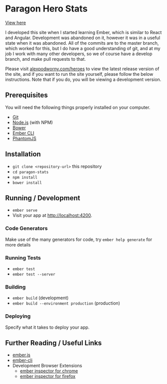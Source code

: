 # Paragon Hero Stats

[View here](https://alexpodworny.com/heroes)

I developed this site when I started learning Ember, which is similar to React and Angular. Development was abandoned on it, however it was in a useful state when it was abandoned. All of the commits are to the master branch, which worked for this, but I do have a good understanding of git, and at my job I work with many other developers, so we of course have a develop branch, and make pull requests to that.

Please visit [alexpodworny.com/heroes](https://alexpodworny.com/heroes) to view the latest release version of the site, and if you want to run the site yourself, please follow the below instructions. Note that if you do, you will be viewing a development version.

## Prerequisites

You will need the following things properly installed on your computer.

* [Git](https://git-scm.com/)
* [Node.js](https://nodejs.org/) (with NPM)
* [Bower](https://bower.io/)
* [Ember CLI](https://ember-cli.com/)
* [PhantomJS](http://phantomjs.org/)

## Installation

* `git clone <repository-url>` this repository
* `cd paragon-stats`
* `npm install`
* `bower install`

## Running / Development

* `ember serve`
* Visit your app at [http://localhost:4200](http://localhost:4200).

### Code Generators

Make use of the many generators for code, try `ember help generate` for more details

### Running Tests

* `ember test`
* `ember test --server`

### Building

* `ember build` (development)
* `ember build --environment production` (production)

### Deploying

Specify what it takes to deploy your app.

## Further Reading / Useful Links

* [ember.js](http://emberjs.com/)
* [ember-cli](https://ember-cli.com/)
* Development Browser Extensions
  * [ember inspector for chrome](https://chrome.google.com/webstore/detail/ember-inspector/bmdblncegkenkacieihfhpjfppoconhi)
  * [ember inspector for firefox](https://addons.mozilla.org/en-US/firefox/addon/ember-inspector/)
